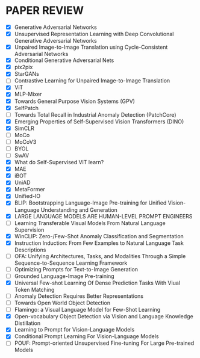 # PAPER REVIEW

- [X] Generative Adversarial Networks
- [X] Unsupervised Representation Learning with Deep Convolutional Generative Adversarial Networks
- [X] Unpaired Image-to-Image Translation using Cycle-Consistent Adversarial Networks
- [X] Conditional Generative Adversarial Nets
- [X] pix2pix
- [X] StarGANs
- [ ] Contrastive Learning for Unpaired Image-to-Image Translation
- [X] ViT
- [X] MLP-Mixer
- [X] Towards General Purpose Vision Systems (GPV)
- [X] SelfPatch
- [ ] Towards Total Recall in Industrial Anomaly Detection (PatchCore)
- [X] Emerging Properties of Self-Supervised Vision Transformers (DINO)
- [X] SimCLR
- [ ] MoCo
- [ ] MoCoV3
- [ ] BYOL
- [ ] SwAV
- [X] What do Self-Supervised ViT learn?
- [X] MAE
- [X] iBOT
- [X] UniAD
- [X] MetaFormer
- [X] Unified-IO
- [X] BLIP: Bootstrapping Language-Image Pre-training for Unified Vision-Language Understanding and Generation
- [X] LARGE LANGUAGE MODELS ARE HUMAN-LEVEL PROMPT ENGINEERS
- [ ] Learning Transferable Visual Models From Natural Language Supervision
- [X] WinCLIP: Zero-/Few-Shot Anomaly Classification and Segmentation
- [X] Instruction Induction: From Few Examples to Natural Language Task Descriptions
- [ ] OFA: Unifying Architectures, Tasks, and Modalities Through a Simple Sequence-to-Sequence Learning Framework
- [ ] Optimizing Prompts for Text-to-Image Generation
- [ ] Grounded Language-Image Pre-training
- [X] Universal Few-shot Learning Of Dense Prediction Tasks With Viual Token Matching
- [ ] Anomaly Detection Requires Better Representations
- [ ] Towards Open World Object Detection
- [ ] Flamingo: a Visual Language Model for Few-Shot Learning
- [X] Open-vocabulary Object Detection via Vision and Language Knowledge Distillation
- [X] Learning to Prompt for Vision-Language Models
- [X] Conditional Prompt Learning For Vision-Language Models
- [ ] POUF: Prompt-oriented Unsupervised Fine-tuning For Large Pre-trained Models
